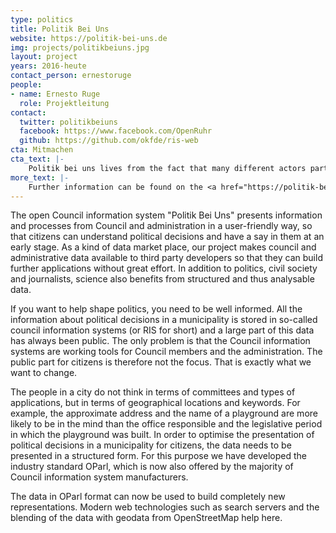 ```yaml
---
type: politics
title: Politik Bei Uns
website: https://politik-bei-uns.de
img: projects/politikbeiuns.jpg
layout: project
years: 2016-heute
contact_person: ernestoruge
people:
- name: Ernesto Ruge
  role: Projektleitung
contact:
  twitter: politikbeiuns
  facebook: https://www.facebook.com/OpenRuhr
  github: https://github.com/okfde/ris-web
cta: Mitmachen
cta_text: |-
    Politik bei uns lives from the fact that many different actors participate. We are happy about every person who wants to use the platform, communities that provide data or developers and designers that can improve the platform More information on how to participate can be found <a href="https://offenerhaushalt.de/page/mitmachen.html">here</a>.
more_text: |-
    Further information can be found on the <a href="https://politik-bei-uns.de/">website</a> of Politik bei uns.
---
```


The open Council information system "Politik Bei Uns" presents information and processes from Council and administration in a user-friendly way, so that citizens can understand political decisions and have a say in them at an early stage. As a kind of data market place, our project makes council and administrative data available to third party developers so that they can build further applications without great effort. In addition to politics, civil society and journalists, science also benefits from structured and thus analysable data.
 
If you want to help shape politics, you need to be well informed. All the information about political decisions in a municipality is stored in so-called council information systems (or RIS for short) and a large part of this data has always been public.
The only problem is that the Council information systems are working tools for Council members and the administration. The public part for citizens is therefore not the focus. That is exactly what we want to change.

The people in a city do not think in terms of committees and types of applications, but in terms of geographical locations and keywords. For example, the approximate address and the name of a playground are more likely to be in the mind than the office responsible and the legislative period in which the playground was built.
In order to optimise the presentation of political decisions in a municipality for citizens, the data needs to be presented in a structured form. For this purpose we have developed the industry standard OParl, which is now also offered by the majority of Council information system manufacturers.

The data in OParl format can now be used to build completely new representations. Modern web technologies such as search servers and the blending of the data with geodata from OpenStreetMap help here.
